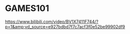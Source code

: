 # GAMES101
https://www.bilibili.com/video/BV1X7411F744/?p=1&amp;vd_source=e927bdbd7f7c7acf3f0e52be99902df9
